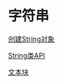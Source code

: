 # 字符串

[创建String对象](java-string-create-instance.md)

[String类API](java-sting-api.md)

[文本块](java-string-text-block.md)